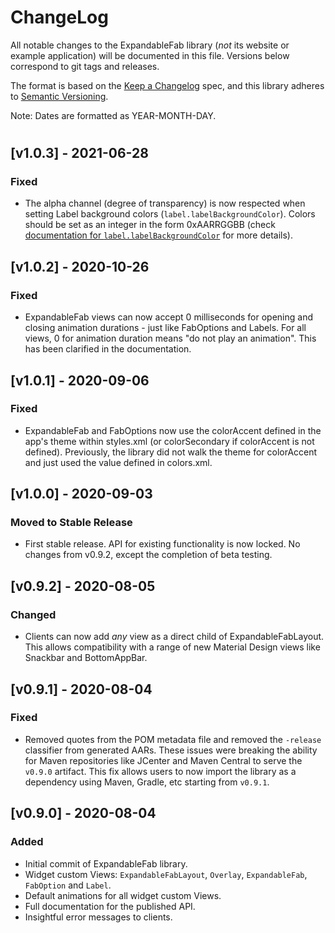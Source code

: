 # ChangeLog
All notable changes to the ExpandableFab library (*not* its website or example application) will be documented in this file. Versions below correspond to git tags and releases.

The format is based on the [Keep a Changelog](https://keepachangelog.com/en/1.0.0/) spec,
and this library adheres to [Semantic Versioning](https://semver.org/).

Note: Dates are formatted as YEAR-MONTH-DAY.

#

## [v1.0.3] - 2021-06-28
### Fixed
- The alpha channel (degree of transparency) is now respected when setting Label background colors (`label.labelBackgroundColor`). Colors should be set as an integer in the form 0xAARRGGBB (check [documentation for `label.labelBackgroundColor`](https://nambicompany.github.io/expandable-fab/kdoc/) for more details).

## [v1.0.2] - 2020-10-26
### Fixed
- ExpandableFab views can now accept 0 milliseconds for opening and closing animation durations - just like FabOptions and Labels. For all views, 0 for animation duration means "do not play an animation". This has been clarified in the documentation.

## [v1.0.1] - 2020-09-06
### Fixed
- ExpandableFab and FabOptions now use the colorAccent defined in the app's theme within styles.xml (or colorSecondary if colorAccent is not defined). Previously, the library did not walk the theme for colorAccent and just used the value defined in colors.xml.

## [v1.0.0] - 2020-09-03
### Moved to Stable Release
- First stable release. API for existing functionality is now locked. No changes from v0.9.2, except the completion of beta testing.

## [v0.9.2] - 2020-08-05
### Changed
- Clients can now add *any* view as a direct child of ExpandableFabLayout. This allows compatibility with a range of new Material Design views like Snackbar and BottomAppBar.

## [v0.9.1] - 2020-08-04
### Fixed
- Removed quotes from the POM metadata file and removed the `-release` classifier from generated AARs. These issues were breaking the ability for Maven repositories like JCenter and Maven Central to serve the `v0.9.0` artifact. This fix allows users to now import the library as a dependency using Maven, Gradle, etc starting from `v0.9.1`.

## [v0.9.0] - 2020-08-04
### Added
- Initial commit of ExpandableFab library.
- Widget custom Views: `ExpandableFabLayout`, `Overlay`, `ExpandableFab`, `FabOption` and `Label`.
- Default animations for all widget custom Views.
- Full documentation for the published API.
- Insightful error messages to clients.